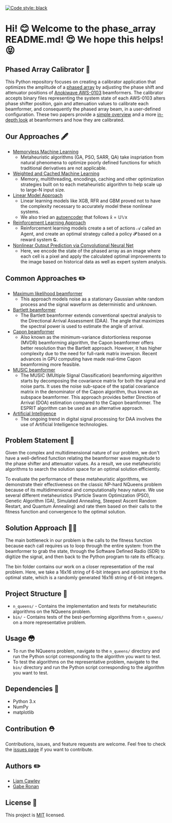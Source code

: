 [![Code style: black](https://img.shields.io/badge/code%20style-black-000000.svg)](https://github.com/psf/black)
# Hi! :blush: Welcome to the phase_array README.md! 😍 We hope this helps! 😝
## Phased Array Calibrator 📡

This Python repository focuses on creating a calibrator application that optimizes the amplitude of a [phased array](https://en.wikipedia.org/wiki/Phased_array#:~:text=In%20antenna%20theory%2C%20a%20phased,directions%20without%20moving%20the%20antennas) by adjusting the phase shift and attenuator positions of [Anokiwave AWS-0103](https://www.anokiwave.com/products/aws-0103/index.html) beamformers. The calibrator accepts binary files representing the system state of each AWS-0103 alters phase shifter position, gain and attenuation values to calibrate each beamformer, and consequently the phased array beam, in a user-defined configuration. These two papers provide a [simple overview](https://web2.norsonic.com/wp-content/uploads/2016/10/TN-beamformers.pdf) and a more [in-depth look](https://sci-hub.ru/10.1109/8.923310) at beamformers and how they are calibrated.
 
## Our Approaches 🖋️

 - [Memoryless Machine Learning](https://github.com/cawley/phase_array/tree/main/n_queens)
   - Metaheuristic algorithms (GA, PSO, SARR, QA) take inspriation from natural phenomena to optimize poorly defined functions for which traditional derivatives are not applicable.
 - [Weighted and Cached Machine Learning](https://github.com/cawley/phase_array/tree/main/bin)
   - Memory, multithreading, encodings, caching and other optimization strategies built on to each metaheuristic algorithm to help scale up to large-N input size.
 - [Linear Model Approach](https://github.com/cawley/phase_array/tree/main/works_in_progress/xgb)
   - Linear learning models like XGB, RFR and GBM proved not to have the complexity necessary to accurately model these nonlinear systems.
   - We also tried an [autoencoder](https://github.com/cawley/phase_array/blob/main/works_in_progress/vae/simple_vae.py) that follows x̄ = 𝕌𝕍x 
 - [Reinforcement Learning Approach](https://github.com/cawley/phase_array/tree/main/works_in_progress/reinforcement_learning)
   - Reinforcement learning models create a set of actions 𝒜 called an Agent, and create an optimal strategy called a policy 𝓟 based on a reward system 𝕼.
 - [Nonlinear Output Prediction via Convolutional Neural Net](https://github.com/cawley/phase_array/tree/main/conv_net)
   - Here, we encode the state of the phased array as an image where each cell is a pixel and apply the calculated optimal improvements to the image based on historical data as well as expert system analysis.
  
## Common Approaches :pencil2:

 - [Maximum likelihood beamformer](https://sci-hub.se/10.23919/EUSIPCO.2019.8902753)
   - This approach models noise as a stationary Gaussian white random process and the signal waveform as deterministic and unknown. 
- [Bartlett beamformer](https://sci-hub.se/10.4314/njt.v36i4.23)
  - The Bartlett beamformer extends conventional spectral analysis to the Directional Arrival Assessment (DAA). The angle that maximizes the spectral power is used to estimate the angle of arrival. 
- [Capon beamformer](https://apps.dtic.mil/sti/pdfs/ADA433961.pdf)
  - Also known as the minimum-variance distortionless response (MVDR) beamforming algorithm, the Capon beamformer offers better resolution than the Bartlett approach. However, it has higher complexity due to the need for full-rank matrix inversion. Recent advances in GPU computing have made real-time Capon beamforming more feasible. 
- [MUSIC beamformer](https://sci-hub.se/10.1109/IBCAST.2014.6778172)
  - The MUSIC (MUltiple SIgnal Classification) beamforming algorithm starts by decomposing the covariance matrix for both the signal and noise parts. It uses the noise sub-space of the spatial covariance matrix in the denominator of the Capon algorithm, thus known as subspace           beamformer. This approach provides better Direction of Arrival (DOA) estimation compared to the Capon beamformer. The ESPRIT algorithm can be used as an alternative approach.
- [Artificial Intelligence](https://sci-hub.se/10.1109/MAP.2020.3036097)
  - The ongoing trend in digital signal processing for DAA involves the use of Artificial Intelligence technologies.

## Problem Statement 📓

Given the complex and multidimensional nature of our problem, we don't have a well-defined function relating the beamformer wave magnitude to the phase shifter and attenuator values. As a result, we use metaheuristic algorithms to search the solution space for an optimal solution efficiently. 

To evaluate the performance of these metaheuristic algorithms, we demonstrate their effectiveness on the classic NP-hard NQueens problem because of its multidimensional and computationally heavy nature. We use several different metaheuristics (Particle Swarm Optimization (PSO), Genetic Algorithm (GA), Simulated Annealing, Steepest Ascent Random Restart, and Quantum Annealing) and rate them based on their calls to the fitness function and convergence to the optimal solution.

## Solution Approach 👩‍🔬

The main bottleneck in our problem is the calls to the fitness function because each call requires us to loop through the entire system: from the beamformer to grab the state, through the Software Defined Radio (SDR) to digitize the signal, and then back to the Python program to rate its efficacy. 

The bin folder contains our work on a closer representation of the real problem. Here, we take a 16x16 string of 6-bit integers and optimize it to the optimal state, which is a randomly generated 16x16 string of 6-bit integers.

## Project Structure 📁

- `n_queens/` - Contains the implementation and tests for metaheuristic algorithms on the NQueens problem.
- `bin/` - Contains tests of the best-performing algorithms from `n_queens/` on a more representative problem.

## Usage 😳

- To run the NQueens problem, navigate to the `n_queens/` directory and run the Python script corresponding to the algorithm you want to test.
- To test the algorithms on the representative problem, navigate to the `bin/` directory and run the Python script corresponding to the algorithm you want to test.

## Dependencies 🤘

- Python 3.x
- NumPy
- matplotlib

## Contribution ⛑️

Contributions, issues, and feature requests are welcome. Feel free to check the [issues page](https://github.com/cawley/phase_array/issues) if you want to contribute.

## Authors ✏️

- [Liam Cawley](https://github.com/cawley)
- [Gabe Ronan](https://github.com/ronangabriel)

## License 🚙

This project is [MIT](https://choosealicense.com/licenses/mit/) licensed.
